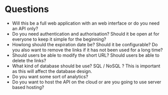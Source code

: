 # Questions
- Will this be a full web application with an web interface or do you need an API only?
- Do you need authentication and authorisation? Should it be open at for everyone to keep it simple for the beginning?
- Howlong should the expiration date be? Should it be configurable? Do you also want to remove the links if it has not been used for a long time?
- Should users be able to modify the short URL? Should users be able to delete the links?
- What kind of database should be use? SQL / NoSQL ? This is important as this will affect the database design.
- Do you want some sort of analytics?
- Do you want to host the API on the cloud or are you going to use server based hosting?
